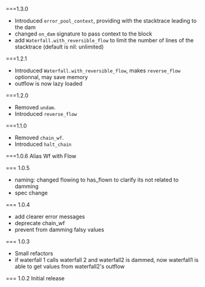 ===1.3.0
- Introduced `error_pool_context`, providing with the stacktrace leading to the dam
- changed `on_dam` signature to pass context to the block
- add `Waterfall.with_reversible_flow` to limit the number of lines of the stacktrace (default is nil: unlimited)

===1.2.1
- Introduced `Waterfall.with_reversible_flow`, makes `reverse_flow` optionnal, may save memory
- outflow is now lazy loaded

===1.2.0
- Removed `undam`.
- Introduced `reverse_flow`

===1.1.0
- Removed `chain_wf`.
- Introduced `halt_chain`

===1.0.6
Alias Wf with Flow

=== 1.0.5
- naming: changed flowing to has_flown to clarify its not related to damming
- spec change

=== 1.0.4
- add clearer error messages
- deprecate chain_wf
- prevent from damming falsy values

=== 1.0.3
- Small refactors
- if waterfall 1 calls waterfall 2 and waterfall2 is dammed, now waterfall1 is able to get values from waterfall2's outflow

=== 1.0.2
Initial release
